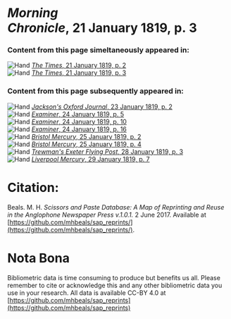 # *Morning Chronicle*, 21 January 1819, p. 3  
  
### Content from this page simeltaneously appeared in:  
![Hand](http://scissorsandpaste.net/wp-content/uploads/2017/06/smallhandpointer.png) [*The Times*, 21 January 1819, p. 2](https://mhbeals.github.io/sap_html/The-Times/The-Times-21-January-1819-p-2)  
![Hand](http://scissorsandpaste.net/wp-content/uploads/2017/06/smallhandpointer.png) [*The Times*, 21 January 1819, p. 3](https://mhbeals.github.io/sap_html/The-Times/The-Times-21-January-1819-p-3)  
  
### Content from this page subsequently appeared in:  
![Hand](http://scissorsandpaste.net/wp-content/uploads/2017/06/smallhandpointer.png) [*Jackson's Oxford Journal*, 23 January 1819, p. 2](https://mhbeals.github.io/sap_html/Jackson's-Oxford-Journal/Jackson's-Oxford-Journal-23-January-1819-p-2)  
![Hand](http://scissorsandpaste.net/wp-content/uploads/2017/06/smallhandpointer.png) [*Examiner*, 24 January 1819, p. 5](https://mhbeals.github.io/sap_html/Examiner/Examiner-24-January-1819-p-5)  
![Hand](http://scissorsandpaste.net/wp-content/uploads/2017/06/smallhandpointer.png) [*Examiner*, 24 January 1819, p. 10](https://mhbeals.github.io/sap_html/Examiner/Examiner-24-January-1819-p-10)  
![Hand](http://scissorsandpaste.net/wp-content/uploads/2017/06/smallhandpointer.png) [*Examiner*, 24 January 1819, p. 16](https://mhbeals.github.io/sap_html/Examiner/Examiner-24-January-1819-p-16)  
![Hand](http://scissorsandpaste.net/wp-content/uploads/2017/06/smallhandpointer.png) [*Bristol Mercury*, 25 January 1819, p. 2](https://mhbeals.github.io/sap_html/Bristol-Mercury/Bristol-Mercury-25-January-1819-p-2)  
![Hand](http://scissorsandpaste.net/wp-content/uploads/2017/06/smallhandpointer.png) [*Bristol Mercury*, 25 January 1819, p. 4](https://mhbeals.github.io/sap_html/Bristol-Mercury/Bristol-Mercury-25-January-1819-p-4)  
![Hand](http://scissorsandpaste.net/wp-content/uploads/2017/06/smallhandpointer.png) [*Trewman's Exeter Flying Post*, 28 January 1819, p. 3](https://mhbeals.github.io/sap_html/Trewman's-Exeter-Flying-Post/Trewman's-Exeter-Flying-Post-28-January-1819-p-3)  
![Hand](http://scissorsandpaste.net/wp-content/uploads/2017/06/smallhandpointer.png) [*Liverpool Mercury*, 29 January 1819, p. 7](https://mhbeals.github.io/sap_html/Liverpool-Mercury/Liverpool-Mercury-29-January-1819-p-7)  


# Citation: 

Beals. M. H. *Scissors and Paste Database: A Map of Reprinting and Reuse in the Anglophone Newspaper Press v.1.0.1.* 2 June 2017. Available at [https://github.com/mhbeals/sap_reprints/](https://github.com/mhbeals/sap_reprints/). 

# Nota Bona

Bibliometric data is time consuming to produce but benefits us all. Please remember to cite or acknowledge this and any other bibliometric data you use in your research. All data is available CC-BY 4.0 at [https://github.com/mhbeals/sap_reprints](https://github.com/mhbeals/sap_reprints)